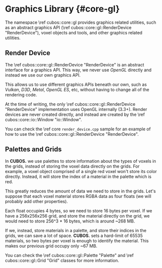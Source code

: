 # Graphics Library {#core-gl}

The namespace \ref cubos::core::gl provides graphics related utilities, such as
an abstract graphics API (\ref cubos::core::gl::RenderDevice "RenderDevice"),
voxel objects and tools, and other graphics related utilities.

## Render Device

The \ref cubos::core::gl::RenderDevice "RenderDevice" is an abstract interface
for a graphics API. This way, we never use *OpenGL* directly and instead we use
our own graphics API.

This allows us to use different graphics APIs beneath our own, such as
*Vulkan*, *D3D*, *Metal*, *OpenGL ES*, etc, without having to change all of the
rendering code.

At the time of writing, the only
\ref cubos::core::gl::RenderDevice "RenderDevice" implementation uses OpenGL
internally (3.3+). Render devices are never created directly, and instead are
created by the \ref cubos::core::io::Window "io::Window".

You can check the \ref core `render_device.cpp` sample for an example of how to
use the \ref cubos::core::gl::RenderDevice "RenderDevice".

## Palettes and Grids

In **CUBOS.** we use palettes to store information about the types of voxels in
the grids, instead of storing the voxel data directly on the grids. For
example, a voxel object comprised of a single red voxel won't store its color
directly. Instead, it will store the index of a material in the palette which
is red.

This greatly reduces the amount of data we need to store in the grids. Let's
suppose that each voxel material stores RGBA data as four floats (we will
probably add other properties).

Each float occupies 4 bytes, so we need to store 16 bytes per voxel. If we have
a 256x256x256 grid, and store the material directly on the grid, we would need
to store 256^3 * 16 bytes, which is around ~268 MB.

If we, instead, store materials in a palette, and store their indices in the
grids, we can save a lot of space. **CUBOS.** sets a hard-limit of 65535
materials, so two bytes per voxel is enough to identify the material. This
makes our previous grid occupy only ~67 MB.

You can check the \ref cubos::core::gl::Palette "Palette" and
\ref cubos::core::gl::Grid "Grid" classes for more information.

